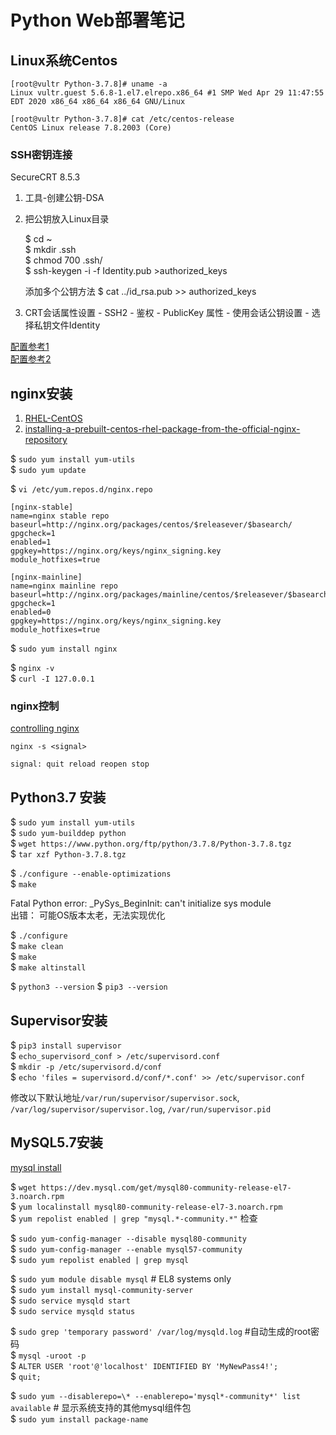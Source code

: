 # Python Web部署笔记

## Linux系统Centos
```
[root@vultr Python-3.7.8]# uname -a
Linux vultr.guest 5.6.8-1.el7.elrepo.x86_64 #1 SMP Wed Apr 29 11:47:55 EDT 2020 x86_64 x86_64 x86_64 GNU/Linux

[root@vultr Python-3.7.8]# cat /etc/centos-release
CentOS Linux release 7.8.2003 (Core)
```

### SSH密钥连接
SecureCRT 8.5.3 

1. 工具-创建公钥-DSA

2. 把公钥放入Linux目录

    $ cd ~  
    $ mkdir .ssh  
    $ chmod 700 .ssh/  
    $ ssh-keygen -i -f Identity.pub >authorized_keys  
    
    添加多个公钥方法 $ cat ../id_rsa.pub >> authorized_keys
    
3. CRT会话属性设置 - SSH2 - 鉴权 - PublicKey 属性 - 使用会话公钥设置 - 选择私钥文件Identity

[配置参考1][ssh dsa]  
[配置参考2][ibm konwledge]

[ssh dsa]: https://blog.csdn.net/u013227473/article/details/73127622
[ibm konwledge]: https://www.ibm.com/support/knowledgecenter/SSIGMP_1.0.0/pim/unixandlinux/install_config/t_key_unilinux.htm



## nginx安装

1. [RHEL-CentOS][1] 
2. [installing-a-prebuilt-centos-rhel-package-from-the-official-nginx-repository][2]

[1]: https://nginx.org/en/linux_packages.html#RHEL-CentOS "RHEL-CentOS"
[2]: https://docs.nginx.com/nginx/admin-guide/installing-nginx/installing-nginx-open-source/#installing-a-prebuilt-centos-rhel-package-from-the-official-nginx-repository

$ `sudo yum install yum-utils`  
$ `sudo yum update` 

$ `vi /etc/yum.repos.d/nginx.repo`
```
[nginx-stable]
name=nginx stable repo
baseurl=http://nginx.org/packages/centos/$releasever/$basearch/
gpgcheck=1
enabled=1
gpgkey=https://nginx.org/keys/nginx_signing.key
module_hotfixes=true

[nginx-mainline]
name=nginx mainline repo
baseurl=http://nginx.org/packages/mainline/centos/$releasever/$basearch/
gpgcheck=1
enabled=0
gpgkey=https://nginx.org/keys/nginx_signing.key
module_hotfixes=true
```

$ `sudo yum install nginx`

$ `nginx -v`  
$ `curl -I 127.0.0.1`

### nginx控制

[controlling nginx][nginx ctrl]

[nginx ctrl]: https://docs.nginx.com/nginx/admin-guide/basic-functionality/runtime-control/#controlling-nginx

```
nginx -s <signal>

signal: quit reload reopen stop
```



## Python3.7 安装
$ `sudo yum install yum-utils`  
$ `sudo yum-builddep python`  
$ `wget https://www.python.org/ftp/python/3.7.8/Python-3.7.8.tgz`  
$ `tar xzf Python-3.7.8.tgz`

$ `./configure --enable-optimizations`  
$ `make`

Fatal Python error: _PySys_BeginInit: can't initialize sys module  
出错： 可能OS版本太老，无法实现优化

$ `./configure`  
$ `make clean`  
$ `make`  
$ `make altinstall`

$ `python3 --version`
$ `pip3 --version`



## Supervisor安装
$ `pip3 install supervisor`  
$ `echo_supervisord_conf > /etc/supervisord.conf`  
$ `mkdir -p /etc/supervisord.d/conf`  
$ `echo 'files = supervisord.d/conf/*.conf' >> /etc/supervisor.conf`  

修改以下默认地址`/var/run/supervisor/supervisor.sock`, `/var/log/supervisor/supervisor.log`, `/var/run/supervisor.pid`


## MySQL5.7安装

[mysql install][]

[mysql install]: https://dev.mysql.com/doc/refman/5.7/en/linux-installation-yum-repo.html

$ `wget https://dev.mysql.com/get/mysql80-community-release-el7-3.noarch.rpm`  
$ `yum localinstall mysql80-community-release-el7-3.noarch.rpm`  
$ `yum repolist enabled | grep "mysql.*-community.*"` 检查  

$ `sudo yum-config-manager --disable mysql80-community`  
$ `sudo yum-config-manager --enable mysql57-community`  
$ `sudo yum repolist enabled | grep mysql`  

$ `sudo yum module disable mysql`       # EL8 systems only  
$ `sudo yum install mysql-community-server`  
$ `sudo service mysqld start`  
$ `sudo service mysqld status`  

$ `sudo grep 'temporary password' /var/log/mysqld.log`  #自动生成的root密码  
$ `mysql -uroot -p`  
$ `ALTER USER 'root'@'localhost' IDENTIFIED BY 'MyNewPass4!';`  
$ `quit;`  

$ `sudo yum --disablerepo=\* --enablerepo='mysql*-community*' list available`	# 显示系统支持的其他mysql组件包  
$ `sudo yum install package-name`  